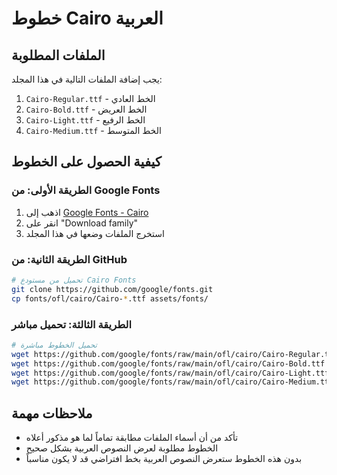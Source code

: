 # خطوط Cairo العربية

## الملفات المطلوبة

يجب إضافة الملفات التالية في هذا المجلد:

1. `Cairo-Regular.ttf` - الخط العادي
2. `Cairo-Bold.ttf` - الخط العريض
3. `Cairo-Light.ttf` - الخط الرفيع
4. `Cairo-Medium.ttf` - الخط المتوسط

## كيفية الحصول على الخطوط

### الطريقة الأولى: من Google Fonts
1. اذهب إلى [Google Fonts - Cairo](https://fonts.google.com/specimen/Cairo)
2. انقر على "Download family"
3. استخرج الملفات وضعها في هذا المجلد

### الطريقة الثانية: من GitHub
```bash
# تحميل من مستودع Cairo Fonts
git clone https://github.com/google/fonts.git
cp fonts/ofl/cairo/Cairo-*.ttf assets/fonts/
```

### الطريقة الثالثة: تحميل مباشر
```bash
# تحميل الخطوط مباشرة
wget https://github.com/google/fonts/raw/main/ofl/cairo/Cairo-Regular.ttf -O assets/fonts/Cairo-Regular.ttf
wget https://github.com/google/fonts/raw/main/ofl/cairo/Cairo-Bold.ttf -O assets/fonts/Cairo-Bold.ttf
wget https://github.com/google/fonts/raw/main/ofl/cairo/Cairo-Light.ttf -O assets/fonts/Cairo-Light.ttf
wget https://github.com/google/fonts/raw/main/ofl/cairo/Cairo-Medium.ttf -O assets/fonts/Cairo-Medium.ttf
```

## ملاحظات مهمة
- تأكد من أن أسماء الملفات مطابقة تماماً لما هو مذكور أعلاه
- الخطوط مطلوبة لعرض النصوص العربية بشكل صحيح
- بدون هذه الخطوط ستعرض النصوص العربية بخط افتراضي قد لا يكون مناسباً
